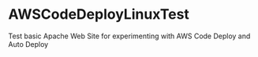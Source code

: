 # AWSCodeDeployLinuxTest
Test basic Apache Web Site for experimenting with AWS Code Deploy and Auto Deploy
